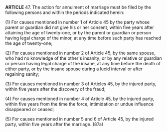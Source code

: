 **ARTICLE** 47. The action for annulment of marriage must be filed by the following persons and within the periods indicated herein:

(1) For causes mentioned in number 1 of Article 45 by the party whose parent or guardian did not give his or her consent, within five years after attaining the age of twenty-one, or by the parent or guardian or person having legal charge of the minor, at any time before such party has reached the age of twenty-one;

(2) For causes mentioned in number 2 of Article 45, by the same spouse, who had no knowledge of the other's insanity; or by any relative or guardian or person having legal charge of the insane, at any time before the death of either party, or by the insane spouse during a lucid interval or after regaining sanity;

(3) For causes mentioned in number 3 of Articles 45, by the injured party, within five years after the discovery of the fraud;

(4) For causes mentioned in number 4 of Article 45, by the injured party, within five years from the time the force, intimidation or undue influence disappeared or ceased;

(5) For causes mentioned in number 5 and 6 of Article 45, by the injured party, within five years after the marriage. (87a)